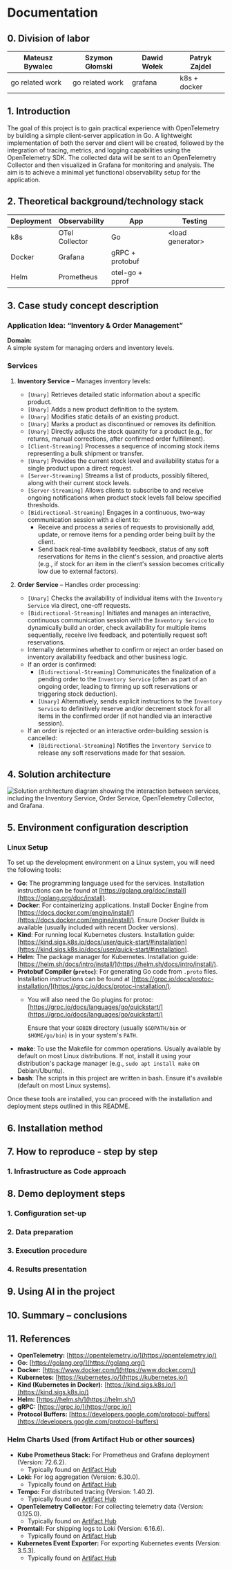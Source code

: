 # Documentation

## 0. Division of labor

| Mateusz Bywalec | Szymon Głomski | Dawid Wołek | Patryk Zajdel |
|-|-|-|-|
| go related work | go related work | grafana | k8s + docker |

## 1. Introduction

The goal of this project is to gain practical experience with OpenTelemetry by building a simple client-server application in Go. A lightweight implementation of both the server and client will be created, followed by the integration of tracing, metrics, and logging capabilities using the OpenTelemetry SDK. The collected data will be sent to an OpenTelemetry Collector and then visualized in Grafana for monitoring and analysis. The aim is to achieve a minimal yet functional observability setup for the application.

## 2. Theoretical background/technology stack

| Deployment | Observability   | App                              | Testing            |
| ---------- | --------------- | -------------------------------- | ------------------ |
| k8s        |  OTel Collector | Go                               | \<load generator\> |
| Docker     |  Grafana        | gRPC + protobuf                  |                    |
| Helm       |  Prometheus     | otel-go + pprof                  |                    |

## 3. Case study concept description

### Application Idea: “Inventory & Order Management”

**Domain:**  
A simple system for managing orders and inventory levels.

### Services

1. **Inventory Service** – Manages inventory levels:
    * `[Unary]` Retrieves detailed static information about a specific product.
    * `[Unary]` Adds a new product definition to the system.
    * `[Unary]` Modifies static details of an existing product.
    * `[Unary]` Marks a product as discontinued or removes its definition.
    * `[Unary]` Directly adjusts the stock quantity for a product (e.g., for returns, manual corrections, after confirmed order fulfillment).
    * `[Client-Streaming]` Processes a sequence of incoming stock items representing a bulk shipment or transfer.
    * `[Unary]` Provides the current stock level and availability status for a single product upon a direct request.
    * `[Server-Streaming]` Streams a list of products, possibly filtered, along with their current stock levels.
    * `[Server-Streaming]` Allows clients to subscribe to and receive ongoing notifications when product stock levels fall below specified thresholds.
    * `[Bidirectional-Streaming]` Engages in a continuous, two-way communication session with a client to:
        * Receive and process a series of requests to provisionally add, update, or remove items for a pending order being built by the client.
        * Send back real-time availability feedback, status of any soft reservations for items in the client's session, and proactive alerts (e.g., if stock for an item in the client's session becomes critically low due to external factors).

2. **Order Service** – Handles order processing:
    * `[Unary]` Checks the availability of individual items with the `Inventory Service` via direct, one-off requests.
    * `[Bidirectional-Streaming]` Initiates and manages an interactive, continuous communication session with the `Inventory Service` to dynamically build an order, check availability for multiple items sequentially, receive live feedback, and potentially request soft reservations.
    * Internally determines whether to confirm or reject an order based on inventory availability feedback and other business logic.
    * If an order is confirmed:
        * `[Bidirectional-Streaming]` Communicates the finalization of a pending order to the `Inventory Service` (often as part of an ongoing order, leading to firming up soft reservations or triggering stock deduction).
        * `[Unary]` Alternatively, sends explicit instructions to the `Inventory Service` to definitively reserve and/or decrement stock for all items in the confirmed order (if not handled via an interactive session).
    * If an order is rejected or an interactive order-building session is cancelled:
        * `[Bidirectional-Streaming]` Notifies the `Inventory Service` to release any soft reservations made for that session.

## 4. Solution architecture

![Solution architecture diagram showing the interaction between services, including the Inventory Service, Order Service, OpenTelemetry Collector, and Grafana.](./images/architecture.svg)

## 5. Environment configuration description

### Linux Setup

To set up the development environment on a Linux system, you will need the following tools:

* **Go**: The programming language used for the services. Installation instructions can be found at [https://golang.org/doc/install](https://golang.org/doc/install).
* **Docker**: For containerizing applications. Install Docker Engine from [https://docs.docker.com/engine/install/](https://docs.docker.com/engine/install/). Ensure Docker Buildx is available (usually included with recent Docker versions).
* **Kind**: For running local Kubernetes clusters. Installation guide: [https://kind.sigs.k8s.io/docs/user/quick-start/#installation](https://kind.sigs.k8s.io/docs/user/quick-start/#installation).
* **Helm**: The package manager for Kubernetes. Installation guide: [https://helm.sh/docs/intro/install/](https://helm.sh/docs/intro/install/).
* **Protobuf Compiler (`protoc`)**: For generating Go code from `.proto` files. Installation instructions can be found at [https://grpc.io/docs/protoc-installation/](https://grpc.io/docs/protoc-installation/).
  * You will also need the Go plugins for protoc: [https://grpc.io/docs/languages/go/quickstart/](https://grpc.io/docs/languages/go/quickstart/)

    Ensure that your `GOBIN` directory (usually `$GOPATH/bin` or `$HOME/go/bin`) is in your system's `PATH`.
* **make**: To use the Makefile for common operations. Usually available by default on most Linux distributions. If not, install it using your distribution's package manager (e.g., `sudo apt install make` on Debian/Ubuntu).
* **bash**: The scripts in this project are written in bash. Ensure it's available (default on most Linux systems).

Once these tools are installed, you can proceed with the installation and deployment steps outlined in this README.

## 6. Installation method

## 7. How to reproduce - step by step

### 1. Infrastructure as Code approach

## 8. Demo deployment steps

### 1. Configuration set-up

### 2. Data preparation

### 3. Execution procedure

### 4. Results presentation

## 9. Using AI in the project

## 10. Summary – conclusions

## 11. References

* **OpenTelemetry:** [https://opentelemetry.io/](https://opentelemetry.io/)
* **Go:** [https://golang.org/](https://golang.org/)
* **Docker:** [https://www.docker.com/](https://www.docker.com/)
* **Kubernetes:** [https://kubernetes.io/](https://kubernetes.io/)
* **Kind (Kubernetes in Docker):** [https://kind.sigs.k8s.io/](https://kind.sigs.k8s.io/)
* **Helm:** [https://helm.sh/](https://helm.sh/)
* **gRPC:** [https://grpc.io/](https://grpc.io/)
* **Protocol Buffers:** [https://developers.google.com/protocol-buffers](https://developers.google.com/protocol-buffers)

### Helm Charts Used (from Artifact Hub or other sources)

* **Kube Prometheus Stack:** For Prometheus and Grafana deployment (Version: 72.6.2).
  * Typically found on [Artifact Hub](https://artifacthub.io/packages/helm/prometheus-community/kube-prometheus-stack)
* **Loki:** For log aggregation (Version: 6.30.0).
  * Typically found on [Artifact Hub](https://artifacthub.io/packages/helm/grafana/loki)
* **Tempo:** For distributed tracing (Version: 1.40.2).
  * Typically found on [Artifact Hub](https://artifacthub.io/packages/helm/grafana/tempo)
* **OpenTelemetry Collector:** For collecting telemetry data (Version: 0.125.0).
  * Typically found on [Artifact Hub](https://artifacthub.io/packages/helm/open-telemetry/opentelemetry-collector)
* **Promtail:** For shipping logs to Loki (Version: 6.16.6).
  * Typically found on [Artifact Hub](https://artifacthub.io/packages/helm/grafana/promtail)
* **Kubernetes Event Exporter:** For exporting Kubernetes events (Version: 3.5.3).
  * Typically found on [Artifact Hub](https://artifacthub.io/packages/helm/bitnami/kubernetes-event-exporter)

